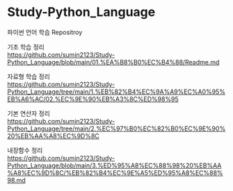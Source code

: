 # Study-Python_Language
파이썬 언어 학습 Repositroy

기초 학습 정리 \
https://github.com/sumin2123/Study-Python_Language/blob/main/01.%EA%B8%B0%EC%B4%88/Readme.md

자료형 학습 정리 \
https://github.com/sumin2123/Study-Python_Language/tree/main/1.%EB%82%B4%EC%9A%A9%EC%A0%95%EB%A6%AC/02.%EC%9E%90%EB%A3%8C%ED%98%95

기본 연산자 정리 \
https://github.com/sumin2123/Study-Python_Language/tree/main/2.%EC%97%B0%EC%82%B0%EC%9E%90%20%EB%AA%A8%EC%9D%8C

내장함수 정리 \
https://github.com/sumin2123/Study-Python_Language/blob/main/3.%ED%95%A8%EC%88%98%20%EB%AA%A8%EC%9D%8C/%EB%82%B4%EC%9E%A5%ED%95%A8%EC%88%98.md

